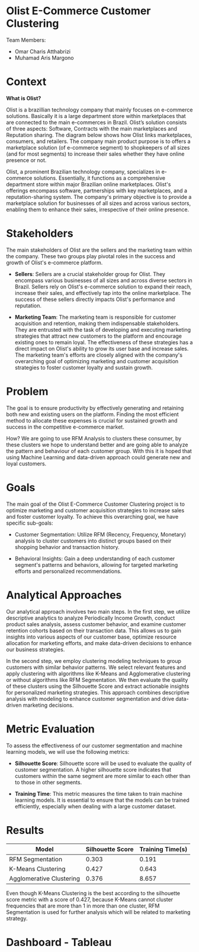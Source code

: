 # Olist E-Commerce Customer Clustering
Team Members:

- Omar Charis Atthabrizi
- Muhamad Aris Margono


# Context
**What is Olist?**

Olist is a brazillian technology company that mainly focuses on e-commerce solutions. Basically it is a large department store within marketplaces that are connected to the main e-commerces in Brazil. Olist’s solution consists of three aspects: Software, Contracts with the main marketplaces and Reputation sharing. The diagram below shows how Olist links marketplaces, consumers, and retailers.
The company main product purpose is to offers a marketplace solution (of e-commerce segment) to shopkeepers of all sizes (and for most segments) to increase their sales whether they have online presence or not.

Olist, a prominent Brazilian technology company, specializes in e-commerce solutions. Essentially, it functions as a comprehensive department store within major Brazilian online marketplaces. Olist's offerings encompass software, partnerships with key marketplaces, and a reputation-sharing system. The company's primary objective is to provide a marketplace solution for businesses of all sizes and across various sectors, enabling them to enhance their sales, irrespective of their online presence.

# Stakeholders
The main stakeholders of Olist are the sellers and the marketing team within the company. These two groups play pivotal roles in the success and growth of Olist's e-commerce platform.

- **Sellers**: Sellers are a crucial stakeholder group for Olist. They encompass various businesses of all sizes and across diverse sectors in Brazil. Sellers rely on Olist's e-commerce solution to expand their reach, increase their sales, and effectively tap into the online marketplace. The success of these sellers directly impacts Olist's performance and reputation.

- **Marketing Team**: The marketing team is responsible for customer acquisition and retention, making them indispensable stakeholders. They are entrusted with the task of developing and executing marketing strategies that attract new customers to the platform and encourage existing ones to remain loyal. The effectiveness of these strategies has a direct impact on Olist's ability to grow its user base and increase sales. The marketing team's efforts are closely aligned with the company's overarching goal of optimizing marketing and customer acquisition strategies to foster customer loyalty and sustain growth.

# Problem
The goal is to ensure productivity by effectively generating and retaining both new and existing users on the platform. Finding the most efficient method to allocate these expenses is crucial for sustained growth and success in the competitive e-commerce market.

How?
We are going to use RFM Analysis to clusters these consumer, by these clusters we hope to understand better and are going able to analyze the pattern and behaviour of each customer group. With this it is hoped that using Machine Learning and data-driven approach could generate new and loyal customers.

# Goals
The main goal of the Olist E-Commerce Customer Clustering project is to optimize marketing and customer acquisition strategies to increase sales and foster customer loyalty. To achieve this overarching goal, we have specific sub-goals:

- Customer Segmentation: Utilize RFM (Recency, Frequency, Monetary) analysis to cluster customers into distinct groups based on their shopping behavior and transaction history.

- Behavioral Insights: Gain a deep understanding of each customer segment's patterns and behaviors, allowing for targeted marketing efforts and personalized recommendations.

# Analytical Approaches
Our analytical approach involves two main steps. In the first step, we utilize descriptive analytics to analyze Periodically Income Growth, conduct product sales analysis, assess customer behavior, and examine customer retention cohorts based on their transaction data. This allows us to gain insights into various aspects of our customer base, optimize resource allocation for marketing efforts, and make data-driven decisions to enhance our business strategies.

In the second step, we employ clustering modeling techniques to group customers with similar behavior patterns. We select relevant features and apply clustering with algorithms like K-Means and Agglomerative clustering or without algorithms like RFM Segmentation. We then evaluate the quality of these clusters using the Silhouette Score and extract actionable insights for personalized marketing strategies. This approach combines descriptive analysis with modeling to enhance customer segmentation and drive data-driven marketing decisions.

# Metric Evaluation
To assess the effectiveness of our customer segmentation and machine learning models, we will use the following metrics:

- **Silhouette Score**: Silhouette score will be used to evaluate the quality of customer segmentation. A higher silhouette score indicates that customers within the same segment are more similar to each other than to those in other segments.

- **Training Time**: This metric measures the time taken to train machine learning models. It is essential to ensure that the models can be trained efficiently, especially when dealing with a large customer dataset.

# Results

| Model | Silhouette Score | Training Time(s) | 
|-|-|-|
| RFM Segmentation | 0.303 | 0.191 | 
| K-Means Clustering | 0.427 | 0.643 | 
| Agglomerative Clustering | 0.376 | 8.657 | 

Even though K-Means Clustering is the best according to the silhouette score metric with a score of 0.427, because K-Means cannot cluster frequencies that are more than 1 in more than one cluster, RFM Segmentation is used for further analysis which will be related to marketing strategy.

# Dashboard - Tableau
